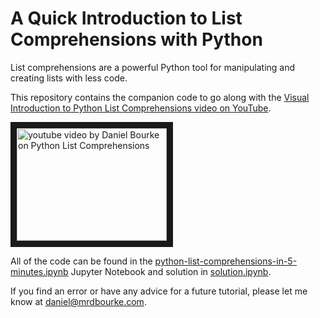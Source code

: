 # A Quick Introduction to List Comprehensions with Python

List comprehensions are a powerful Python tool for manipulating and creating lists with less code.

This repository contains the companion code to go along with the [Visual Introduction to Python List Comprehensions video on YouTube](https://youtu.be/d6cwWRCysdI).

<a href="http://www.youtube.com/watch?feature=player_embedded&v=d6cwWRCysdI" target="_blank">
<img src="http://img.youtube.com/vi/d6cwWRCysdI/0.jpg" alt="youtube video by Daniel Bourke on Python List Comprehensions" width="240" height="180" border="10"/></a>

All of the code can be found in the [python-list-comprehensions-in-5-minutes.ipynb](https://github.com/mrdbourke/python-list-comprehensions-tutorial/blob/master/python-list-comprehensions-in-5-minutes.ipynb) Jupyter Notebook and solution in [solution.ipynb](https://github.com/Darksoul101/python-list-comprehensions-solution/solution.ipynb).

If you find an error or have any advice for a future tutorial, please let me know at daniel@mrdbourke.com.

